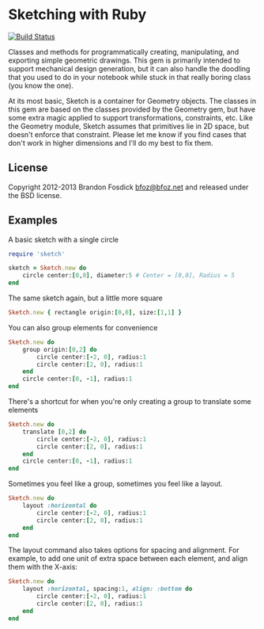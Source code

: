 Sketching with Ruby
===================

[![Build Status](https://travis-ci.org/bfoz/sketch.png)](https://travis-ci.org/bfoz/sketch)

Classes and methods for programmatically creating, manipulating, and exporting 
simple geometric drawings. This gem is primarily intended to support mechanical
design generation, but it can also handle the doodling that you used to do in 
your notebook while stuck in that really boring class (you know the one).

At its most basic, Sketch is a container for Geometry objects. The classes in 
this gem are based on the classes provided by the Geometry gem, but have some 
extra magic applied to support transformations, constraints, etc. Like the 
Geometry module, Sketch assumes that primitives lie in 2D space, but doesn't 
enforce that constraint. Please let me know if you find cases that don't work in
higher dimensions and I'll do my best to fix them.

License
-------

Copyright 2012-2013 Brandon Fosdick <bfoz@bfoz.net> and released under the BSD license.

Examples
--------

A basic sketch with a single circle

```ruby
require 'sketch'

sketch = Sketch.new do
    circle center:[0,0], diameter:5	# Center = [0,0], Radius = 5
end
```

The same sketch again, but a little more square

```ruby
Sketch.new { rectangle origin:[0,0], size:[1,1] }
```

You can also group elements for convenience

```ruby
Sketch.new do
    group origin:[0,2] do
        circle center:[-2, 0], radius:1
        circle center:[2, 0], radius:1
    end
    circle center:[0, -1], radius:1
end
```

There's a shortcut for when you're only creating a group to translate some elements

```ruby
Sketch.new do
    translate [0,2] do
        circle center:[-2, 0], radius:1
        circle center:[2, 0], radius:1
    end
    circle center:[0, -1], radius:1
end
```

Sometimes you feel like a group, sometimes you feel like a layout.

```ruby
Sketch.new do
    layout :horizontal do
        circle center:[-2, 0], radius:1
        circle center:[2, 0], radius:1
    end
end
```

The layout command also takes options for spacing and alignment. For example, to add one unit of extra space between each element, and align them with the X-axis:

```ruby
Sketch.new do
    layout :horizontal, spacing:1, align: :bottom do
        circle center:[-2, 0], radius:1
        circle center:[2, 0], radius:1
    end
end
```
